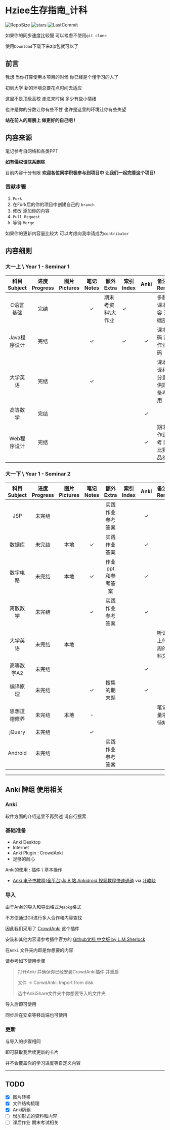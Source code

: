 # Hziee生存指南_计科

![RepoSize](https://img.shields.io/github/repo-size/sonderlau/HzieeSurvivalGuide) ![stars](https://img.shields.io/github/stars/sonderlau/HzieeSurvivalGuide?style=social) ![LastCommit](https://img.shields.io/github/last-commit/sonderlau/HzieeSurvivalGuide)

如果你的同步速度比较慢 可以考虑不使用`git clone`

使用`Download`下载下来zip包就可以了

## 前言

我想 当你打算使用本项目的时候 你已经是个懂学习的人了

初到大学 新的环境总要花点时间去适应

这里不是顶级高校 走进来时候 多少有些小情绪

也许是你的分数让你有些不甘 也许是这里的环境让你有些失望

**站在前人的肩膀上 做更好的自己吧 !**

## 内容来源

笔记参考自网络和各类PPT

**如有侵权请联系删除**

目前内容十分有限 **欢迎各位同学积极参与到项目中 让我们一起完善这个项目!**

### 贡献步骤

1. `Fork`
2. 在Fork后的你的项目中创建自己的 `branch`
3. 修改 添加你的内容
4. `Pull Request`
5. 等待 `Merge`

如果你的更新内容量比较大 可以考虑向我申请成为`contributor`

## 内容细则

### 大一上 \ Year 1 - Seminar 1

| 科目 Subject | 进度 Progress | 图片 Pictures | 笔记 Notes | 额外 Extra        | 索引Index | Anki | 备注 Remark                       |
| :----------: | :-----------: | :-----------: | :--------: | ----------------- | --------- | :--: | :-------------------------------- |
|  C语言基础   |     完结      |               |     ✓      | 期末考资料\大作业 | ✓         |      | 多数为课本内容 无基础部分         |
| Java程序设计 |     完结      |               |     ✓      |                   | ✓         |  ✓   | 课本源码 实践作业源码             |
|   大学英语   |     完结      |               |     ✓      |                   |           |      | 课本翻译和部分重点 供期末备考使用 |
|   高等数学   |     完结      |               |            |                   |           |  ✓   |                                   |
| Web程序设计  |     完结      |               |            |                   |           |  ✓   | 期末大作业参考 网页比赛作品参考   |



### 大一下 \ Year 1 - Seminar 2

| 科目 Subject | 进度 Progress | 图片 Pictures | 笔记Notes |    额外 Extra     | 索引Index | Anki | 备注 Remark               |
| :----------: | :-----------: | :-----------: | :-------: | :---------------: | :-------: | :--: | :------------------------ |
|     JSP      |    未完结     |               |           | 实践作业参考答案  |           |  ✓   |                           |
|    数据库    |    未完结     |     本地      |     ✓     |   实践作业答案    |           |  ✓   |                           |
|   数字电路   |    未完结     |     本地      |     ✓     | 作业ppt和参考答案 |           |  ✓   |                           |
|   离散数学   |    未完结     |               |     ✓     | 实践作业参考答案  |           |  ✓   |                           |
|   大学英语   |    未完结     |     本地      |           |                   |           |      | 听说课 上传每周的材料文章 |
|  高等数学A2  |    未完结     |               |           |                   |           |  ✓   |                           |
|   编译原理   |    未完结     |               |     ✓     |   搜集的期末题    |           |  ✓   |                           |
| 思想道德修养 |    未完结     |     本地      |     -     |                   |           |      | 笔记质量堪忧  待解决      |
|    jQuery    |    未完结     |               |     ✓     |                   |           |      |                           |
|   Android    |    未完结     |               |           | 实践作业参考答案  |           |      |                           |

---

## Anki 牌组 使用相关

### Anki

软件方面的介绍这里不再赘述 请自行搜索

### 基础准备

- Anki Desktop
- Internet
- Anki Plugin : CrowdAnki
- 足够的耐心

Anki的使用 : 插件  \  基本操作

- [Anki 电子书教程(全平台)与 B 站 Ankidroid 视频教程快速通道](https://zhuanlan.zhihu.com/p/61564332) via [叶峻峣](https://www.zhihu.com/people/L.M.Sherlock)

### 导入

由于Anki的导入和导出格式为`apkg`格式

不方便通过Git进行多人合作和内容查找

因此我们采用了 [CrowdAnki](https://ankiweb.net/shared/info/1788670778) 这个插件

安装和其他内容请参考插件官方的 [Github文档 中文版 by L.M.Sherlock](https://github.com/Stvad/CrowdAnki/blob/master/README.zh_CN.md)

在`Anki` 文件夹内即是你想要的内容

请参考如下使用步骤

> 打开Anki 并确保你已经安装CrowdAnki插件 并重启
>
> 文件 -> CorwdAnki: Import from disk 
>
> 选中AnkiShare文件夹中你想要导入的文件夹

导入后即可使用

同步后在安卓等移动端也可使用

### 更新

与导入的步骤相同

即可获取我后续更新的卡片

并不会覆盖你的学习进度等自定义内容

---

## TODO

- [x] 图片转移
- [x] 文件结构梳理
- [x] Anki牌组
- [ ] 增加形式的资料和内容
- [ ] 课后作业 期末考试相关